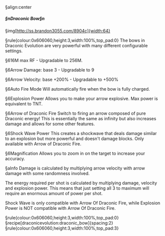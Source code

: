 §align:center
##### §nDraconic Bow§n

§img[http://ss.brandon3055.com/8904c]{width:64}

§rule{colour:0x606060,height:3,width:100%,top_pad:0}
The bows in Draconic Evolution are very powerful with many different configurable settings.

§616M max RF - Upgradable to 256M.

§6Arrow Damage: base 3 - Upgradable to 9

§6Arrow Velocity: base +200% - Upgradable to +500%

§6Auto Fire Mode
Will automatically fire when the bow is fully charged.

§6Explosion Power
Allows you to make your arrow explosive.
Max power is equivalent to TNT.

§6Arrow of Draconic Fire
Switch to firing an arrow composed of pure Draconic energy! 
This is essentially the same as infinity but also increases damage and allows for some other features.

§6Shock Wave Power
This creates a shockwave that deals damage similar to an explosion but more powerful and doesn't damage blocks.
Only available with Arrow of Draconic Fire.

§6Magnification
Allows you to zoom in on the target to increase your accuracy.

§aInfo
Damage is calculated by multiplying arrow velocity with arrow damage with some randomness involved.

The energy required per shot is calculated by multiplying damage, velocity and explosion power.
This means that just setting all 3 to maximum will require an enormous amount of power per shot.

Shock Wave is only compatible with Arrow Of Draconic Fire, while Explosion Power is NOT compatible with Arrow Of Draconic Fire.

§rule{colour:0x606060,height:3,width:100%,top_pad:0}
§recipe[draconicevolution:draconic_bow]{spacing:2}
§rule{colour:0x606060,height:3,width:100%,top_pad:3}